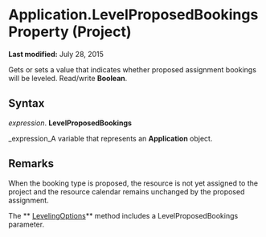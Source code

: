 
# Application.LevelProposedBookings Property (Project)

 **Last modified:** July 28, 2015

Gets or sets a value that indicates whether proposed assignment bookings will be leveled. Read/write  **Boolean**.

## Syntax

 _expression_. **LevelProposedBookings**

 _expression_A variable that represents an  **Application** object.


## Remarks

When the booking type is proposed, the resource is not yet assigned to the project and the resource calendar remains unchanged by the proposed assignment.

The  ** [LevelingOptions](388a2315-e44b-3890-a16a-92ea5a778bbd.md)** method includes a LevelProposedBookings parameter.

